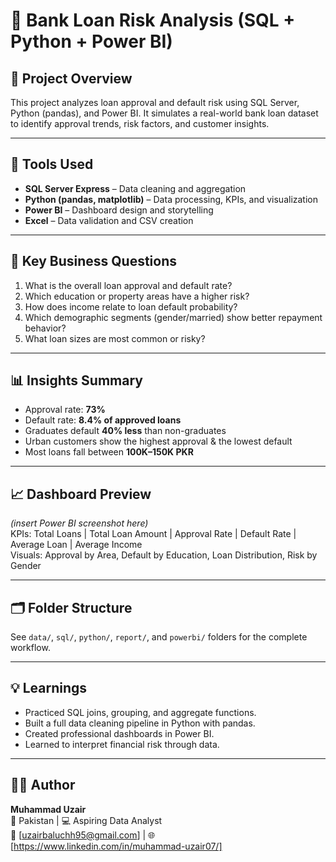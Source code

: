 # 🏦 Bank Loan Risk Analysis (SQL + Python + Power BI)

## 📘 Project Overview
This project analyzes loan approval and default risk using SQL Server, Python (pandas), and Power BI.
It simulates a real-world bank loan dataset to identify approval trends, risk factors, and customer insights.

---

## 🧩 Tools Used
- **SQL Server Express** – Data cleaning and aggregation
- **Python (pandas, matplotlib)** – Data processing, KPIs, and visualization
- **Power BI** – Dashboard design and storytelling
- **Excel** – Data validation and CSV creation

---

## 🧠 Key Business Questions
1. What is the overall loan approval and default rate?
2. Which education or property areas have a higher risk?
3. How does income relate to loan default probability?
4. Which demographic segments (gender/married) show better repayment behavior?
5. What loan sizes are most common or risky?

---

## 📊 Insights Summary
- Approval rate: **73%**  
- Default rate: **8.4% of approved loans**  
- Graduates default **40% less** than non-graduates  
- Urban customers show the highest approval & the lowest default  
- Most loans fall between **100K–150K PKR**

---

## 📈 Dashboard Preview
*(insert Power BI screenshot here)*  
KPIs: Total Loans | Total Loan Amount | Approval Rate | Default Rate | Average Loan | Average Income  
Visuals: Approval by Area, Default by Education, Loan Distribution, Risk by Gender

---

## 🗂 Folder Structure
See `data/`, `sql/`, `python/`,  `report/`, and `powerbi/` folders for the complete workflow.

---

## 💡 Learnings
- Practiced SQL joins, grouping, and aggregate functions.
- Built a full data cleaning pipeline in Python with pandas.
- Created professional dashboards in Power BI.
- Learned to interpret financial risk through data.

---

## 🧑‍💼 Author
**Muhammad Uzair**  
📍 Pakistan | 💻 Aspiring Data Analyst  
📧 [uzairbaluchh95@gmail.com] | 🌐 [https://www.linkedin.com/in/muhammad-uzair07/]
